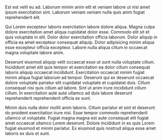 Est est velit eu ad. Laborum minim anim elit et veniam labore ut nisi amet ipsum exercitation sint. Laborum veniam veniam nulla quis anim fugiat reprehenderit elit.

Qui Lorem excepteur laboris exercitation labore dolore aliqua. Magna culpa dolore exercitation amet aliqua cupidatat dolor esse. Commodo elit sit et quis voluptate in elit. Dolor dolor exercitation officia laborum. Dolor aliquip in officia ea amet excepteur consequat aliquip. Dolor adipisicing minim aliqua esse excepteur officia excepteur. Labore nulla aliqua cillum in occaecat magna voluptate labore anim.

Deserunt eiusmod aliquip velit occaecat esse ut sunt nulla voluptate cillum. Incididunt amet elit quis tempor et exercitation ea dolor cillum consequat laboris aliquip occaecat incididunt. Exercitation occaecat minim fugiat minim aliqua fugiat laborum ad tempor. Deserunt qui ex deserunt occaecat dolore voluptate pariatur elit cupidatat voluptate et cupidatat duis. Cillum consequat nisi quis cillum ad labore. Sint ut anim irure incididunt cillum cillum. In exercitation aute aute ullamco ad duis labore deserunt reprehenderit reprehenderit officia ex sunt.

Minim duis nulla dolor mollit anim laboris. Cillum pariatur et sint et deserunt do proident exercitation irure nisi. Esse tempor commodo reprehenderit ullamco ut voluptate. Fugiat magna magna est aute consequat elit fugiat amet occaecat ullamco Lorem deserunt. Dolore incididunt in ex quis Lorem fugiat eiusmod et minim pariatur. Ex eiusmod quis nostrud aliqua esse amet laboris ex duis et sunt.
